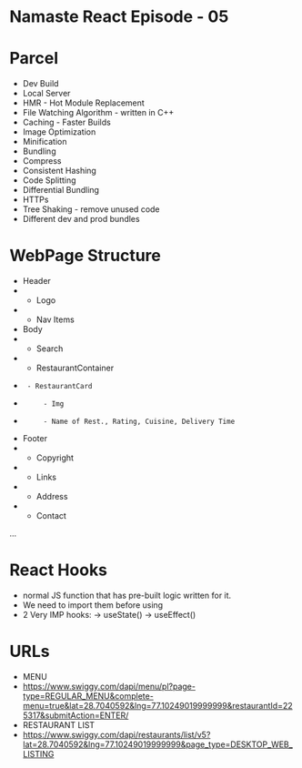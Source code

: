 # Namaste React Episode - 05

# Parcel

- Dev Build
- Local Server
- HMR - Hot Module Replacement
- File Watching Algorithm - written in C++
- Caching - Faster Builds
- Image Optimization
- Minification
- Bundling
- Compress
- Consistent Hashing
- Code Splitting
- Differential Bundling
- HTTPs
- Tree Shaking - remove unused code
- Different dev and prod bundles

# WebPage Structure

- Header
- - Logo
- - Nav Items
- Body
- - Search
- - RestaurantContainer
-      - RestaurantCard
-          - Img
-          - Name of Rest., Rating, Cuisine, Delivery Time
- Footer
- - Copyright
- - Links
- - Address
- - Contact

...

# React Hooks

- normal JS function that has pre-built logic written for it.
- We need to import them before using
- 2 Very IMP hooks:
  -> useState()
  -> useEffect()

# URLs

- MENU
- https://www.swiggy.com/dapi/menu/pl?page-type=REGULAR_MENU&complete-menu=true&lat=28.7040592&lng=77.10249019999999&restaurantId=225317&submitAction=ENTER/
- RESTAURANT LIST
- https://www.swiggy.com/dapi/restaurants/list/v5?lat=28.7040592&lng=77.10249019999999&page_type=DESKTOP_WEB_LISTING
